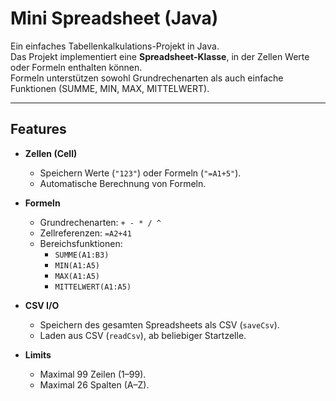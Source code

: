 # Mini Spreadsheet (Java)

Ein einfaches Tabellenkalkulations-Projekt in Java.  
Das Projekt implementiert eine **Spreadsheet-Klasse**, in der Zellen Werte oder Formeln enthalten können.  
Formeln unterstützen sowohl Grundrechenarten als auch einfache Funktionen (SUMME, MIN, MAX, MITTELWERT).

---

## Features

- **Zellen (Cell)**
  - Speichern Werte (`"123"`) oder Formeln (`"=A1+5"`).
  - Automatische Berechnung von Formeln.

- **Formeln**
  - Grundrechenarten: `+ - * / ^`
  - Zellreferenzen: `=A2+41`
  - Bereichsfunktionen:
    - `SUMME(A1:B3)`
    - `MIN(A1:A5)`
    - `MAX(A1:A5)`
    - `MITTELWERT(A1:A5)`

- **CSV I/O**
  - Speichern des gesamten Spreadsheets als CSV (`saveCsv`).
  - Laden aus CSV (`readCsv`), ab beliebiger Startzelle.

- **Limits**
  - Maximal 99 Zeilen (1–99).
  - Maximal 26 Spalten (A–Z).


